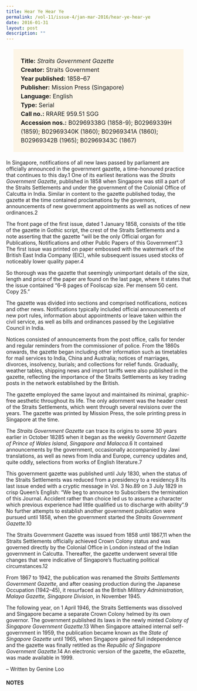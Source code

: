 ```yaml
---
title: Hear Ye Hear Ye
permalink: /vol-11/issue-4/jan-mar-2016/hear-ye-hear-ye
date: 2016-01-31
layout: post
description: ""
---
```

<span style="background-colour: #fdf5e6; padding: 20px; margin: 20px; background:#fdf5e6; display:block; font-size:1rem; line-height:1.5rem;"> 
	<b>Title:</b> <i>Straits Government Gazette</i><br>
<b>Creator:</b> Straits Government<br>
<b>Year published:</b> 1858–67<br>
<b>Publisher:</b> Mission Press (Singapore)<br>
<b>Language:</b> English<br>
<b>Type:</b> Serial<br>
<b>Call no.:</b> RRARE 959.51 SGG<br>
<b>Accession nos.:</b> B02969338G (1858-9); 
B02969339H (1859); B02969340K (1860); 
B02969341A (1860); B02969342B (1965); 
B02969343C (1867)
</span>

In Singapore, notifications of all new laws passed by parliament are officially announced in the government gazette, a time-honoured practice that continues to this day.1 One of its earliest iterations was the *Straits Government Gazette*, published in 1858 when Singapore was still a part of the Straits Settlements and under the government of the Colonial Office of Calcutta in India. Similar in content to the gazette published today, the gazette at the time contained proclamations by the governors, announcements of new government appointments as well as notices of new ordinances.2

The front page of the first issue, dated 1 January 1858, consists of the title of the gazette in Gothic script, the crest of the 
Straits Settlements and a note asserting that the gazette “will be the only Official organ for Publications, Notifications and other Public Papers of this Government”.3 The first issue was printed on paper embossed with the watermark of the British East India 
Company (EIC), while subsequent issues used stocks of noticeably lower quality paper.4

So thorough was the gazette that seemingly unimportant details of the size, length and price of the paper are found on the last page, where it states that the issue contained “6–8 pages of Foolscap size. Per mensem 50 cent. Copy 25.”

The gazette was divided into sections and comprised notifications, notices and other news. Notifications typically included official announcements of new port rules, information about appointments or leave taken within the civil service, as well as bills and ordinances passed by the Legislative Council in India.

Notices consisted of announcements from the post office, calls for tender and regular reminders from the commissioner of police. From the 1860s onwards, the gazette began including other information such as timetables for mail services to India, China and Australia; notices of marriages, divorces, insolvency, burials; 
and collections for relief funds. Gradually, weather tables, shipping news and import tariffs were also published in the gazette, reflecting the importance of the Straits Settlements as key trading posts in the network established by the British.

The gazette employed the same layout and maintained its minimal, graphic-free aesthetic throughout its life. The only adornment was the header crest of the Straits Settlements, which went through several revisions over the years. The gazette was 
printed by Mission Press, the sole printing press in Singapore at the time.

The *Straits Government Gazette* can trace its origins to some 30 years earlier in October 18285 when it began as the weekly *Government Gazette of Prince of Wales Island, Singapore and Malacca*.6 It contained announcements by the government, occasionally accompanied by Jawi translations, as well as news from India and Europe, currency updates and, quite oddly, selections from works of English literature.7

This government gazette was published until July 1830, when the status of the Straits Settlements was reduced from a presidency to a residency.8 Its last issue ended with a cryptic message in Vol. 3 No.89 on 3 July 1829 in crisp Queen’s English: 
“We beg to announce to Subscribers the termination of this Journal. Accident rather than choice led us to assume a character 
which previous experience had little qualified us to discharge with ability”.9 No further attempts to establish another government publication were pursued until 1858, when the government started the *Straits Government Gazette*.10

The Straits Government Gazette was issued from 1858 until 1867,11 when the Straits Settlements officially achieved Crown 
Colony status and was governed directly by the Colonial Office in London instead of the Indian government in Calcutta. Thereafter, 
the gazette underwent several title changes that were indicative of Singapore’s fluctuating political circumstances.12

From 1867 to 1942, the publication was renamed the *Straits Settlements Government Gazette*, and after ceasing production during the Japanese Occupation (1942–45), it resurfaced as the British *Military Administration, Malaya Gazette, Singapore Division*, in November 1945.

The following year, on 1 April 1946, the Straits Settlements was dissolved and Singapore became a separate Crown Colony helmed by its own governor. The government published its laws in 
the newly minted *Colony of Singapore Government Gazette*.13 When Singapore attained internal self-government in 1959, the publication became known as the *State of Singapore Gazette* until 1965, when Singapore gained full independence and the gazette was finally retitled as the *Republic of Singapore Government Gazette*.14 An electronic version of the gazette, the eGazette, was made available in 1999. 

– Written by Genine Loo

#### **NOTES**
[^1]:Parliament of Singapore. (2011). Parliamentary glossary – G. Retrieved from Parliament of Singapore website.
[^2]:National University of Singapore. (2015, July 14). Singapore primary sources: Executive government (1867–1965). Retrieved from NUS Library website.
[^3]:Straits Settlements. (1858, January 1). Straits Government Gazette, 1. Microfilm no.: NL 994 (1858–59)
[^4]:Byrd, C. K. (1970). Early printing in the Straits Settlements 1806–1858 (p. 50). Singapore: Singapore National Library. Call no.: RCLOS 686.2095957 BYR
[^5]:Byrd, 1970, p. 7.
[^6]:Buckley, C. B. (1984). An anecdotal history of old times in Singapore 1819–1867 (p. 153). Singapore: Oxford University Press. Call no.: RSING 959.57 BUC-[HIS]
[^7]:Byrd, 1970, p. 7.
[^8]:Bridgman, E. C. (1837). The Chinese Repository, 5, 146. Vaduz: Kraus Reprint Ltd.
[^9]:Byrd, 1970, p. 7.
[^10]:Buckley, 1984, p. 666.
[^11]:Jarman, J. L. (Ed). (1998). Annual reports of the Straits Settlements 1855–1941 (Vol. 1, p. v). Slough: Archive Editions Limited. Call no.: RSING 959.51 STR-[AR]
[^12]:Jarman, 1998, vol. 1, p. v.
[^13]:	Black, E. A, & Bell, F. (Eds.). (2011). Law and legal institutions of Asia: Traditions, adaptations and innovations (p. 347). Cambridge: Cambridge University Press. Call no.: RSING 349.5 LAW
[^14]:Black & Bell, 2011, p. 347.

